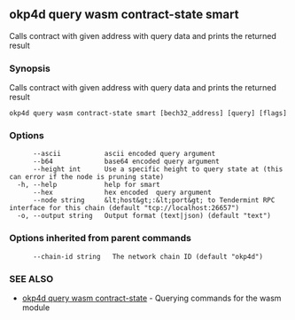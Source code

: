 ## okp4d query wasm contract-state smart

Calls contract with given address with query data and prints the returned result

### Synopsis

Calls contract with given address with query data and prints the returned result

```
okp4d query wasm contract-state smart [bech32_address] [query] [flags]
```

### Options

```
      --ascii           ascii encoded query argument
      --b64             base64 encoded query argument
      --height int      Use a specific height to query state at (this can error if the node is pruning state)
  -h, --help            help for smart
      --hex             hex encoded  query argument
      --node string     &lt;host&gt;:&lt;port&gt; to Tendermint RPC interface for this chain (default "tcp://localhost:26657")
  -o, --output string   Output format (text|json) (default "text")
```

### Options inherited from parent commands

```
      --chain-id string   The network chain ID (default "okp4d")
```

### SEE ALSO

* [okp4d query wasm contract-state](okp4d_query_wasm_contract-state.md)	 - Querying commands for the wasm module

